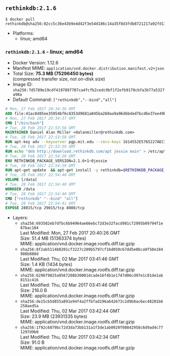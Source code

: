 ## `rethinkdb:2.1.6`

```console
$ docker pull rethinkdb@sha256:02cc5c36e43b9e4d42f3e54d186c14a35f8d3fdb8721217a92fd111024261b34
```

-	Platforms:
	-	linux; amd64

### `rethinkdb:2.1.6` - linux; amd64

-	Docker Version: 1.12.6
-	Manifest MIME: `application/vnd.docker.distribution.manifest.v2+json`
-	Total Size: **75.3 MB (75296450 bytes)**  
	(compressed transfer size, not on-disk size)
-	Image ID: `sha256:7d5789e19cdf4197897707ca4fcfb2cedc9bf1f2efb9170cbfa3b77a5327a98a`
-	Default Command: `["rethinkdb","--bind","all"]`

```dockerfile
# Mon, 27 Feb 2017 20:34:36 GMT
ADD file:41ac8d85ee35954bf6c8353d9681a045ba260aa9a96dbbded7bcd6e37ee49bea in / 
# Mon, 27 Feb 2017 20:34:37 GMT
CMD ["/bin/bash"]
# Tue, 28 Feb 2017 22:53:56 GMT
MAINTAINER Daniel Alan Miller <dalanmiller@rethinkdb.com>
# Tue, 28 Feb 2017 22:53:58 GMT
RUN apt-key adv --keyserver pgp.mit.edu --recv-keys 1614552E5765227AEC39EFCFA7E00EF33A8F2399
# Tue, 28 Feb 2017 22:53:59 GMT
RUN echo "deb http://download.rethinkdb.com/apt jessie main" > /etc/apt/sources.list.d/rethinkdb.list
# Tue, 28 Feb 2017 22:54:28 GMT
ENV RETHINKDB_PACKAGE_VERSION=2.1.6+1~0jessie
# Tue, 28 Feb 2017 22:54:39 GMT
RUN apt-get update 	&& apt-get install -y rethinkdb=$RETHINKDB_PACKAGE_VERSION 	&& rm -rf /var/lib/apt/lists/*
# Tue, 28 Feb 2017 22:54:40 GMT
VOLUME [/data]
# Tue, 28 Feb 2017 22:54:40 GMT
WORKDIR /data
# Tue, 28 Feb 2017 22:54:40 GMT
CMD ["rethinkdb" "--bind" "all"]
# Tue, 28 Feb 2017 22:54:41 GMT
EXPOSE 28015/tcp 29015/tcp 8080/tcp
```

-	Layers:
	-	`sha256:693502eb7dfbc6b94964ae66ebc72d3e32facd981c72995b09794f1e87bac184`  
		Last Modified: Mon, 27 Feb 2017 20:40:26 GMT  
		Size: 51.4 MB (51363374 bytes)  
		MIME: application/vnd.docker.image.rootfs.diff.tar.gzip
	-	`sha256:8f2ab5114b0201cf3227c209b5797cf16d050c67dd5e0bca9f50e184986b880d`  
		Last Modified: Thu, 02 Mar 2017 03:41:46 GMT  
		Size: 1.4 KB (1434 bytes)  
		MIME: application/vnd.docker.image.rootfs.diff.tar.gzip
	-	`sha256:6296f9825a9567208b30001dcade16f4b1e1747d06cd97e1c81de1ab8151c416`  
		Last Modified: Thu, 02 Mar 2017 03:41:46 GMT  
		Size: 216.0 B  
		MIME: application/vnd.docker.image.rootfs.diff.tar.gzip
	-	`sha256:de15cb5d855a891e94f4a2ffbfad196a642673c2d9b8ac6ec48201b6258aed5a`  
		Last Modified: Thu, 02 Mar 2017 03:42:44 GMT  
		Size: 23.9 MB (23931335 bytes)  
		MIME: application/vnd.docker.image.rootfs.diff.tar.gzip
	-	`sha256:1f92c6879bc72d3da73bb131a1f3de1ab0920f08842958c6d9ad4c771297d9b0`  
		Last Modified: Thu, 02 Mar 2017 03:42:34 GMT  
		Size: 91.0 B  
		MIME: application/vnd.docker.image.rootfs.diff.tar.gzip
